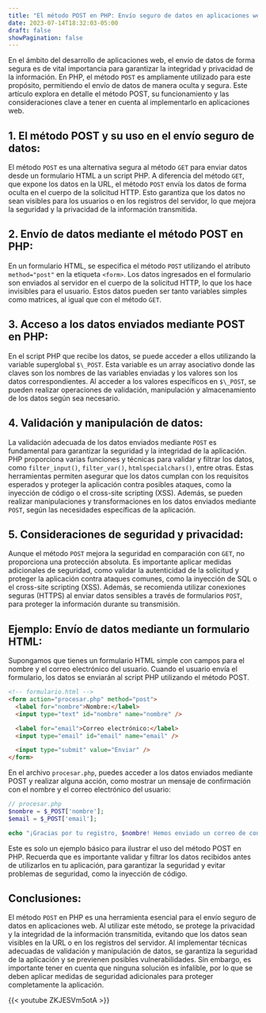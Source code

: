 ```yaml
---
title: "El método POST en PHP: Envío seguro de datos en aplicaciones web"
date: 2023-07-14T18:32:03-05:00
draft: false
showPagination: false
---
```


En el ámbito del desarrollo de aplicaciones web, el envío de datos de forma segura es de vital importancia para garantizar la integridad y privacidad de la información. En PHP, el método `POST` es ampliamente utilizado para este propósito, permitiendo el envío de datos de manera oculta y segura. Este artículo explora en detalle el método POST, su funcionamiento y las consideraciones clave a tener en cuenta al implementarlo en aplicaciones web.

## 1. El método POST y su uso en el envío seguro de datos:

El método `POST` es una alternativa segura al método `GET` para enviar datos desde un formulario HTML a un script PHP. A diferencia del método `GET`, que expone los datos en la URL, el método `POST` envía los datos de forma oculta en el cuerpo de la solicitud HTTP. Esto garantiza que los datos no sean visibles para los usuarios o en los registros del servidor, lo que mejora la seguridad y la privacidad de la información transmitida.

## 2. Envío de datos mediante el método POST en PHP:

En un formulario HTML, se especifica el método `POST` utilizando el atributo `method="post"` en la etiqueta `<form>`. Los datos ingresados en el formulario son enviados al servidor en el cuerpo de la solicitud HTTP, lo que los hace invisibles para el usuario. Estos datos pueden ser tanto variables simples como matrices, al igual que con el método `GET`.

## 3. Acceso a los datos enviados mediante POST en PHP:

En el script PHP que recibe los datos, se puede acceder a ellos utilizando la variable superglobal `$\_POST`. Esta variable es un array asociativo donde las claves son los nombres de las variables enviadas y los valores son los datos correspondientes. Al acceder a los valores específicos en `$\_POST`, se pueden realizar operaciones de validación, manipulación y almacenamiento de los datos según sea necesario.

## 4. Validación y manipulación de datos:

La validación adecuada de los datos enviados mediante `POST` es fundamental para garantizar la seguridad y la integridad de la aplicación. PHP proporciona varias funciones y técnicas para validar y filtrar los datos, como `filter_input()`, `filter_var()`, `htmlspecialchars()`, entre otras. Estas herramientas permiten asegurar que los datos cumplan con los requisitos esperados y proteger la aplicación contra posibles ataques, como la inyección de código o el cross-site scripting (XSS). Además, se pueden realizar manipulaciones y transformaciones en los datos enviados mediante `POST`, según las necesidades específicas de la aplicación.

## 5. Consideraciones de seguridad y privacidad:

Aunque el método `POST` mejora la seguridad en comparación con `GET`, no proporciona una protección absoluta. Es importante aplicar medidas adicionales de seguridad, como validar la autenticidad de la solicitud y proteger la aplicación contra ataques comunes, como la inyección de SQL o el cross-site scripting (XSS). Además, se recomienda utilizar conexiones seguras (HTTPS) al enviar datos sensibles a través de formularios `POST`, para proteger la información durante su transmisión.

## Ejemplo: Envío de datos mediante un formulario HTML:

Supongamos que tienes un formulario HTML simple con campos para el nombre y el correo electrónico del usuario. Cuando el usuario envía el formulario, los datos se enviarán al script PHP utilizando el método POST.

```html
<!-- formulario.html -->
<form action="procesar.php" method="post">
  <label for="nombre">Nombre:</label>
  <input type="text" id="nombre" name="nombre" />

  <label for="email">Correo electrónico:</label>
  <input type="email" id="email" name="email" />

  <input type="submit" value="Enviar" />
</form>
```

En el archivo `procesar.php`, puedes acceder a los datos enviados mediante POST y realizar alguna acción, como mostrar un mensaje de confirmación con el nombre y el correo electrónico del usuario:

```php
// procesar.php
$nombre = $_POST['nombre'];
$email = $_POST['email'];

echo "¡Gracias por tu registro, $nombre! Hemos enviado un correo de confirmación a $email.";
```

Este es solo un ejemplo básico para ilustrar el uso del método POST en PHP. Recuerda que es importante validar y filtrar los datos recibidos antes de utilizarlos en tu aplicación, para garantizar la seguridad y evitar problemas de seguridad, como la inyección de código.

## Conclusiones:

El método `POST` en PHP es una herramienta esencial para el envío seguro de datos en aplicaciones web. Al utilizar este método, se protege la privacidad y la integridad de la información transmitida, evitando que los datos sean visibles en la URL o en los registros del servidor. Al implementar técnicas adecuadas de validación y manipulación de datos, se garantiza la seguridad de la aplicación y se previenen posibles vulnerabilidades. Sin embargo, es importante tener en cuenta que ninguna solución es infalible, por lo que se deben aplicar medidas de seguridad adicionales para proteger completamente la aplicación.

{{< youtube  ZKJESVm5otA >}}
